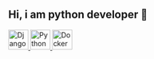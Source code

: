 ## Hi, i am python developer 👋

<p align="left">
  <a href="https://www.djangoproject.com/">
    <img src="https://cdn.simpleicons.org/django/092E20" alt="Django" width="40" height="40">
  </a>
  <a href="https://www.python.org/">
    <img src="https://img.icons8.com/color/48/000000/python--v1.png" alt="Python" width="40" height="40">
  </a>
  <a href="https://flaticon.com/">
    <img src="./icons/docker.png" alt="Docker" width="40" height="40">
  </a>
</p>

